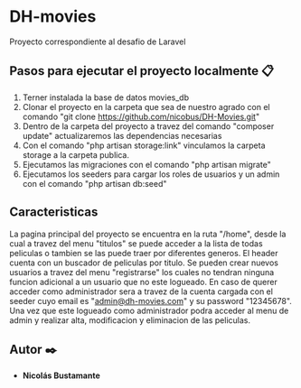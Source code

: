 # DH-movies

Proyecto correspondiente al desafio de Laravel

## Pasos para ejecutar el proyecto localmente 📋

1. Terner instalada la base de datos movies_db
2. Clonar el proyecto en la carpeta que sea de nuestro agrado con el comando "git clone https://github.com/nicobus/DH-Movies.git"
3. Dentro de la carpeta del proyecto a travez del comando "composer update" actualizaremos las dependencias necesarias
4. Con el comando "php artisan storage:link" vinculamos la carpeta storage a la carpeta publica.
5. Ejecutamos las migraciones con el comando "php artisan migrate"
6. Ejecutamos los seeders para cargar los roles de usuarios y un admin con el comando "php artisan db:seed"

## Caracteristicas

La pagina principal del proyecto se encuentra en la ruta "/home", desde la cual a travez del menu "titulos" se puede acceder a la lista de todas peliculas o tambien se las puede traer por diferentes generos. El header cuenta con un buscador de peliculas por titulo.
Se pueden crear nuevos usuarios a travez del menu "registrarse" los cuales no tendran ninguna funcion adicional a un usuario que no este logueado. En caso de querer acceder como administrador sera a travez de la cuenta cargada con el seeder cuyo email es "admin@dh-movies.com" y su password "12345678". Una vez que este logueado como administrador podra acceder al menu de admin y realizar alta, modificacion y eliminacion de las peliculas.

## Autor ✒️

* **Nicolás Bustamante** 

